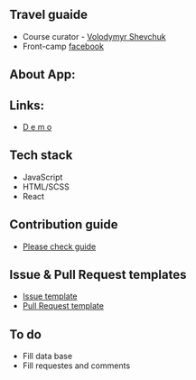 ## Travel guaide

* Course curator - [Volodymyr Shevchuk](https://github.com/dosandk)
* Front-camp [facebook](https://www.facebook.com/groups/270300106928894)

## About App:
 
  

## Links:

* [ D e m o ](https://travel-experience.herokuapp.com) 

## Tech stack

* JavaScript 
* HTML/SCSS
* React

 

## Contribution guide

  * [Please check guide](https://github.com/slavikzdebskyy/travel-guaide/blob/master/.github/CONTRIBUTION%20GUIDE.md)

## Issue & Pull Request templates

  * [Issue template](https://github.com/slavikzdebskyy/travel-guaide/blob/master/.github/ISSUE_TEMPLATE.md)
  * [Pull Request template](https://github.com/slavikzdebskyy/travel-guaide/blob/master/.github/PULL_REQUEST_TEMPLATE.md)

## To do

  * Fill data base
  * Fill requestes and comments


